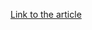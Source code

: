 [Link to the article](https://www.seqrite.com/blog/operation-oxidovy-sophisticated-malware-campaign-targets-czech-officials-using-nato-themed-decoys/)

